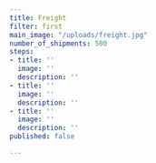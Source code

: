 ```yaml
---
title: Freight
filter: first
main_image: "/uploads/freight.jpg"
number_of_shipments: 500
steps:
- title: ''
  image: ''
  description: ''
- title: ''
  image: ''
  description: ''
- title: ''
  image: ''
  description: ''
published: false

---
```

